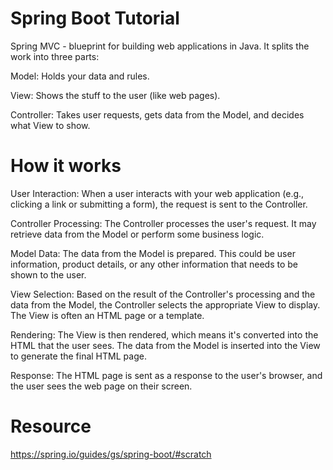# Spring Boot Tutorial

Spring MVC - blueprint for building web applications in Java. It splits the work into three parts:

Model: Holds your data and rules.

View: Shows the stuff to the user (like web pages).

Controller: Takes user requests, gets data from the Model, and decides what View to show.

# How it works

User Interaction: When a user interacts with your web application (e.g., clicking a link or submitting a form), the request is sent to the Controller.

Controller Processing: The Controller processes the user's request. It may retrieve data from the Model or perform some business logic.

Model Data: The data from the Model is prepared. This could be user information, product details, or any other information that needs to be shown to the user.

View Selection: Based on the result of the Controller's processing and the data from the Model, the Controller selects the appropriate View to display. The View is often an HTML page or a template.

Rendering: The View is then rendered, which means it's converted into the HTML that the user sees. The data from the Model is inserted into the View to generate the final HTML page.

Response: The HTML page is sent as a response to the user's browser, and the user sees the web page on their screen.

# Resource
https://spring.io/guides/gs/spring-boot/#scratch
